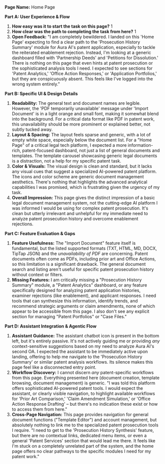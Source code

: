 **Page Name:** Home Page

**Part A: User Experience & Flow**
1.  **How easy was it to start the task on this page?** 1
2.  **How clear was the path to completing the task from here?** 1
3.  **Open Feedback:** "I am completely bewildered. I landed on this 'Home Page' expecting to find a clear path to the 'Prosecution History Summary' module for Aura AI's patent application, especially to tackle the reiterated enablement rejection. Instead, I'm looking at a generic dashboard filled with 'Partnership Deeds' and 'Petitions for Dissolution.' There is nothing on this page that even hints at patent prosecution or the sophisticated analysis tools I need. I expected to see sections for 'Patent Analytics,' 'Office Action Responses,' or 'Application Portfolios,' but they are conspicuously absent. This feels like I've logged into the wrong system entirely."

**Part B: Specific UI & Design Details**
1.  **Readability:** The general text and document names are legible. However, the 'PDF temporarily unavailable' message under 'Import Document' is in a light orange and small font, making it somewhat blend into the background. For a critical data format like PDF in patent work, this unavailability should be more prominent or explained better, not subtly tucked away.
2.  **Layout & Spacing:** The layout feels sparse and generic, with a lot of empty white space, especially below the document list. For a "Home Page" of a critical legal tech platform, I expected a more information-rich, patent-focused dashboard, not just a list of general documents and templates. The template carousel showcasing generic legal documents is a distraction, not a help for my specific patent task.
3.  **Color & Visuals:** The visual design is clean and standard, but it lacks any visual cues that suggest a specialized AI-powered patent platform. The icons and color scheme are generic document management aesthetics. There's nothing that highlights the advanced analytical capabilities I was promised, which is frustrating given the urgency of my task.
4.  **Overall Impression:** This page gives the distinct impression of a basic legal document management system, not the cutting-edge AI platform I was informed I would be using for complex patent prosecution. It's clean but utterly irrelevant and unhelpful for my immediate need to analyze patent prosecution history and overcome enablement rejections.

**Part C: Feature Evaluation & Gaps**
1.  **Feature Usefulness:** The "Import Document" feature itself is fundamental, but the listed supported formats (TXT, HTML, MD, DOCX, TipTap JSON) and the *unavailability of PDF* are concerning. Patent documents often come as PDFs, including prior art and Office Actions, so this limitation is a significant drawback. The general document search and listing aren't useful for specific patent prosecution history without context or filters.
2.  **Missing Features:** I am critically missing a "Prosecution History Summary" module, a "Patent Analytics" dashboard, or any feature specifically designed for analyzing patent application histories, examiner rejections (like enablement), and applicant responses. I need tools that can synthesize this information, identify trends, and recommend strategic arguments or claim amendments, none of which appear to be accessible from this page. I also don't see any explicit section for managing "Patent Portfolios" or "Case Files."

**Part D: Assistant Integration & Agentic Flow**
1.  **Assistant Guidance:** The assistant chatbot icon is present in the bottom left, but it's entirely passive. It's not actively guiding me or providing *any* context-sensitive suggestions based on my need to analyze Aura AI's second OA. I expected the assistant to be immediately active upon landing, offering to help me navigate to the 'Prosecution History Summary' or similar patent analysis workflows. Its silence makes this page feel like a disconnected entry point.
2.  **Workflow Discovery:** I cannot discern *any* patent-specific workflows from this page. Everything presented here (document creation, template browsing, document management) is generic. "I was told this platform offers sophisticated AI-powered patent tools. I would expect the assistant, or clearly visible navigation, to highlight available workflows for 'Prior Art Comparison,' 'Claim Amendment Simulation,' or 'Office Action Response Drafting' – but there's no indication these exist or how to access them from here."
3.  **Cross-Page Navigation:** This page provides navigation for general document functions ("Template Editor") and account management, but absolutely nothing to link me to the specialized patent prosecution tools I require. "I need to get to the 'Prosecution History Synthesis' feature, but there are no contextual links, dedicated menu items, or even a general 'Patent Services' section that would lead me there. It feels like I'm stuck on a completely unrelated part of the system, and the home page offers no clear pathways to the specific modules I need for my patent work."